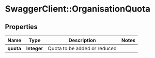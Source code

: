 # SwaggerClient::OrganisationQuota

## Properties
Name | Type | Description | Notes
------------ | ------------- | ------------- | -------------
**quota** | **Integer** | Quota to be added or reduced | 


